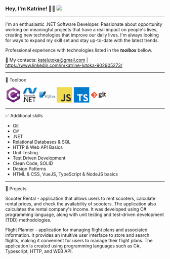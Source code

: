 ### Hey, I'm Katrine! :woman_technologist: <img src="https://raw.githubusercontent.com/MartinHeinz/MartinHeinz/master/wave.gif" width="30px"> 

---

I'm an enthusiastic .NET Software Developer. Passionate about opportunity working on meaningful projects that have a real impact on people's lives, creating new technologies that improve our daily lives. I'm always looking for ways to expand my skill set and stay up-to-date with the latest trends.

Professional experience with technologies listed in the ***toolbox*** bellow.

📮 My contacts: katelutoka@gmail.com | https://www.linkedin.com/in/katrine-lutoka-902905273/

---

:toolbox: Toolbox

<img src="https://github.com/devicons/devicon/blob/master/icons/csharp/csharp-original.svg" alt="C# logo" width="50" height="50" /> <img src="https://github.com/devicons/devicon/blob/master/icons/dot-net/dot-net-original-wordmark.svg" alt=".NET logo" width="50" height="50" /> <img src="https://github.com/devicons/devicon/blob/master/icons/sqlite/sqlite-original-wordmark.svg" alt="SQLite logo" width="50" height="50" /> <img src="https://github.com/devicons/devicon/blob/master/icons/javascript/javascript-original.svg" alt="TS logo" width="50" height="50" /> <img src="https://github.com/devicons/devicon/blob/master/icons/typescript/typescript-original.svg" alt="TS logo" width="50" height="50" /> <img src="https://github.com/devicons/devicon/blob/master/icons/git/git-original-wordmark.svg" alt="TS logo" width="50" height="50" />

---

✅ Additional skills

- Git
- C#
- .NET
- Relational Databases & SQL
- HTTP & Web API Basics
- Unit Testing
- Test Driven Development
- Clean Code, SOLID
- Design Patterns
- HTML & CSS, VueJS, TypeScript & NodeJS basics

---

📑 Projects

Scooter Rental - application that allows users to rent scooters, calculate rental prices, and check the availability of scooters. The application also calculates the rental company's income. It was developed using C# programming language, along with unit testing and test-driven development (TDD) methodologies.

Flight Planner - application for managing flight plans and associated information. It provides an intuitive user interface to store and search flights, making it convenient for users to manage their flight plans. The application is created using programming languages such as C#, Typescript, HTTP, and WEB API. 
